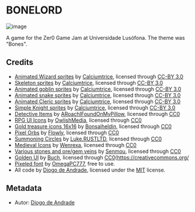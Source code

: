 # BONELORD

![image](screenshots/title01.png)

A game for the Zer0 Game Jam at Universidade Lusófona. The theme was "Bones".

## Credits

* [Animated Wizard sprites](https://opengameart.org/content/animated-wizard) by [Calciumtrice](https://opengameart.org/users/calciumtrice), licensed through [CC-BY 3.0](https://creativecommons.org/licenses/by/3.0/)
* [Skeleton sprites](https://opengameart.org/content/animated-skeleton) by [Calciumtrice](https://opengameart.org/users/calciumtrice), licensed through [CC-BY 3.0](https://creativecommons.org/licenses/by/3.0/)
* [Animated goblin sprites](https://opengameart.org/content/animated-goblins) by [Calciumtrice](https://opengameart.org/users/calciumtrice), licensed through [CC-BY 3.0](https://creativecommons.org/licenses/by/3.0/)
* [Animated snake sprites](https://opengameart.org/content/animated-snake) by [Calciumtrice](https://opengameart.org/users/calciumtrice), licensed through [CC-BY 3.0](https://creativecommons.org/licenses/by/3.0/)
* [Animated Cleric sprites](https://opengameart.org/content/animated-cleric) by [Calciumtrice](https://opengameart.org/users/calciumtrice), licensed through [CC-BY 3.0](https://creativecommons.org/licenses/by/3.0/)
* [Simple Knight sprites](https://opengameart.org/content/simple-knight) by [Calciumtrice](https://opengameart.org/users/calciumtrice), licensed through [CC-BY 3.0](https://creativecommons.org/licenses/by/3.0/)
* [Detective Items](https://opengameart.org/content/16x16-detective-items) by [ARoachIFoundOnMyPillow](https://opengameart.org/users/aroachifoundonmypillow), licensed through [CC0](https://creativecommons.org/publicdomain/zero/1.0/)
* [RPG UI Icons](https://opengameart.org/content/rpg-ui-icons) by [OwlishMedia](https://opengameart.org/users/owlishmedia), licensed through [CC0](https://creativecommons.org/publicdomain/zero/1.0/)
* [Gold treasure icons 16x16](https://opengameart.org/content/gold-treasure-icons-16x16) by [Bonsaiheldin](https://opengameart.org/users/bonsaiheldin), licensed through [CC0](https://creativecommons.org/publicdomain/zero/1.0/)
* [Pixel Orbs](https://opengameart.org/content/pixel-orbs) by [Flowly](https://opengameart.org/users/flowly), licensed through [CC0](https://creativecommons.org/publicdomain/zero/1.0/)
* [Summoning Circles](https://opengameart.org/content/4-summoning-circles) by [Luke.RUSTLTD](https://opengameart.org/users/lukerustltd), licensed through [CC0](https://creativecommons.org/publicdomain/zero/1.0/)
* [Medieval Icons](https://opengameart.org/content/medieval-icons-inventory-284) by [Wenrexa](https://opengameart.org/users/wenrexa), licensed through [CC0](https://creativecommons.org/publicdomain/zero/1.0/)
* [Various stones and ore/gem veins](https://opengameart.org/content/various-stones-and-oregem-veins-16x16) by [Senmou](https://opengameart.org/users/senmou), licensed through [CC0](https://creativecommons.org/publicdomain/zero/1.0/)
* [Golden UI](https://opengameart.org/content/golden-ui) by [Buch](https://opengameart.org/users/buch), licensed through [CC0](https://creativecommons.org/
* [Pixeled font](https://www.dafont.com/pt/pixeled.font) by [OmegaPC777](https://www.dafont.com/pt/omegapc777.d6598), free to use.
* All code by [Diogo de Andrade], licensed under the [MIT] license.

## Metadata

- Autor: [Diogo de Andrade]

[Diogo de Andrade]:https://github.com/DiogoDeAndrade
[CC0]:https://creativecommons.org/publicdomain/zero/1.0/
[CC-BY 3.0]:https://creativecommons.org/licenses/by/3.0/
[CC-BY-SA 4.0]:http://creativecommons.org/licenses/by-sa/4.0/
[CC-BY 4.0]:https://creativecommons.org/licenses/by/4.0/
[MIT]:LICENSE
